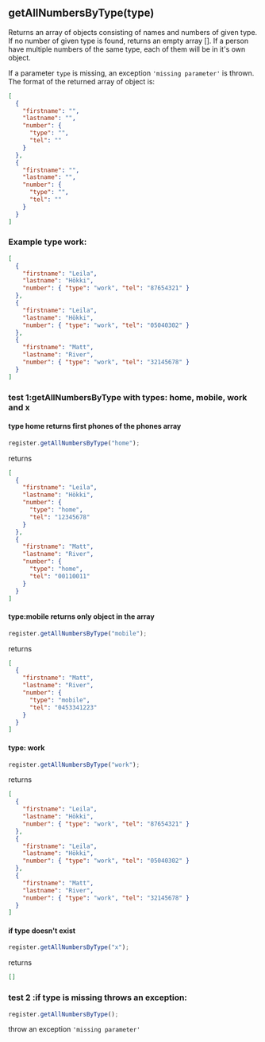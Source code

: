 ## **getAllNumbersByType(type)**

Returns an array of objects consisting of names and numbers of given type. If no number of given type is found, returns an empty array [].
If a person have multiple numbers of the same type, each of them will be in it's own object.

If a parameter `type` is missing, an exception `'missing parameter'` is thrown.
The format of the returned array of object is:

```json
[
  {
    "firstname": "",
    "lastname": "",
    "number": {
      "type": "",
      "tel": ""
    }
  },
  {
    "firstname": "",
    "lastname": "",
    "number": {
      "type": "",
      "tel": ""
    }
  }
]
```

### Example type work:

```json
[
  {
    "firstname": "Leila",
    "lastname": "Hökki",
    "number": { "type": "work", "tel": "87654321" }
  },
  {
    "firstname": "Leila",
    "lastname": "Hökki",
    "number": { "type": "work", "tel": "05040302" }
  },
  {
    "firstname": "Matt",
    "lastname": "River",
    "number": { "type": "work", "tel": "32145678" }
  }
]
```

### test 1:getAllNumbersByType with types: home, mobile, work and x

#### type home returns first phones of the phones array

```js
register.getAllNumbersByType("home");
```

returns

```json
[
  {
    "firstname": "Leila",
    "lastname": "Hökki",
    "number": {
      "type": "home",
      "tel": "12345678"
    }
  },
  {
    "firstname": "Matt",
    "lastname": "River",
    "number": {
      "type": "home",
      "tel": "00110011"
    }
  }
]
```

#### type:mobile returns only object in the array

```js
register.getAllNumbersByType("mobile");
```

returns

```json
[
  {
    "firstname": "Matt",
    "lastname": "River",
    "number": {
      "type": "mobile",
      "tel": "0453341223"
    }
  }
]
```

#### type: work

```js
register.getAllNumbersByType("work");
```

returns

```json
[
  {
    "firstname": "Leila",
    "lastname": "Hökki",
    "number": { "type": "work", "tel": "87654321" }
  },
  {
    "firstname": "Leila",
    "lastname": "Hökki",
    "number": { "type": "work", "tel": "05040302" }
  },
  {
    "firstname": "Matt",
    "lastname": "River",
    "number": { "type": "work", "tel": "32145678" }
  }
]
```

#### if type doesn't exist

```js
register.getAllNumbersByType("x");
```

returns

```json
[]
```

### test 2 :if type is missing throws an exception:

```js
register.getAllNumbersByType();
```

throw an exception `'missing parameter'`
